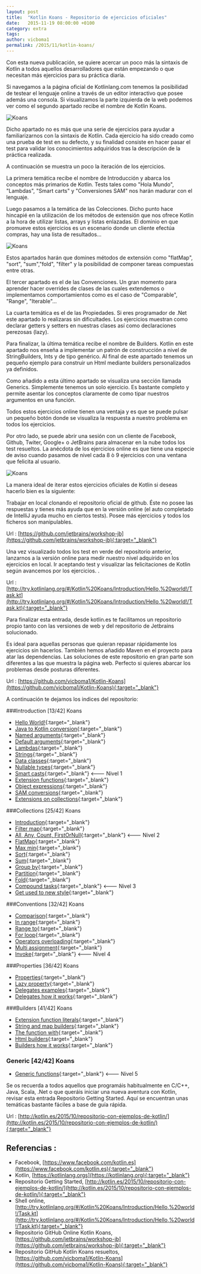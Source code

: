 ```yaml
---
layout: post
title:  "Kotlin Koans - Repositorio de ejercicios oficiales"
date:   2015-11-19 08:00:00 +0100
category: extra
tags:
author: vicboma1
permalink: /2015/11/kotlin-koans/
---
```


Con esta nueva publicación, se quiere acercar un poco más la sintaxis de Kotlin a todos aquellos desarrolladores que están empezando o que necesitan más ejercicios para su práctica diaria.

Si navegamos a la página oficial de Kotlinlang.com tenemos la posibilidad de testear el lenguaje online a través de un editor interactivo que posee además una consola. Si visualizamos la parte izquierda de la web podemos ver como el segundo apartado recibe el nombre de Kotlin Koans.

![Koans](/images/kotlinKoans/01.png)

Dicho apartado no es más que una serie de ejercicios para ayudar a familiarizarnos con la sintaxis de Kotlin. Cada ejercicio ha sido creado como una prueba de test en su defecto, y su finalidad consiste en hacer pasar el test para validar los conocimientos adquiridos tras la descripción de la práctica realizada.

A continuación se muestra un poco la iteración de los ejercicios.

La primera temática recibe el nombre de Introducción y abarca los conceptos más primarios de Kotlin. Tests tales como "Hola Mundo",  "Lambdas", "Smart carts" y "Conversiones SAM" nos harán madurar con el lenguaje.

Luego pasamos a la temática de las Colecciones. Dicho punto hace hincapié en la utilización de los métodos de extensión que nos ofrece Kotlin a la hora de utilizar listas, arrays y listas enlazadas. El dominio en que promueve estos ejercicios es un escenario donde un cliente efectúa compras, hay una lista de resultados...

![Koans](/images/kotlinKoans/02.png)

Estos apartados harán que domines métodos de extensión como "flatMap", "sort", "sum","fold", "filter" y la posibilidad de componer tareas compuestas entre otras.

El tercer apartado es el de las Convenciones. Un gran momento para aprender hacer overrides de clases de las cuales extendemos o implementamos comportamientos como es el caso de "Comparable<T>", "Range<T>", "Iterable<T>"...

La cuarta temática es el de las Propiedades. Si eres programador de .Net este apartado lo realizaras sin dificultades. Los ejercicios muestran como declarar getters y setters en nuestras clases así como declaraciones perezosas (lazy).

Para finalizar, la última temática recibe el nombre de Builders. Kotlin en este apartado nos enseña a implementar un patrón de construcción a nivel de StringBuilders, Ints y de tipo genérico. Al final de este apartado tenemos un pequeño ejemplo para construir un Html mediante builders personalizados ya definidos.

Como añadido a esta último apartado se visualiza una sección llamada Generics. Simplemente tenemos un solo ejercicio. Es bastante completo y permite asentar los conceptos claramente de como tipar nuestros argumentos en una función.

Todos estos ejercicios online tienen una ventaja y es que se puede pulsar un pequeño botón donde se visualiza la respuesta a nuestro problema en todos los ejercicios.

Por otro lado, se puede abrir una sesión con un cliente de Facebook, Github, Twiter, Google+ o JetBrains para almacenar en la nube todos los test resueltos.
La anécdota de los ejercicios online es que tiene una especie de aviso cuando pasamos de nivel cada 8 ò 9 ejercicios con una ventana que felicita al usuario.

![Koans](/images/kotlinKoans/03.png)


La manera ideal de iterar estos ejercicios oficiales de Kotlin si deseas hacerlo bien es la siguiente:

Trabajar en local clonando el repositorio oficial de github. Éste no posee las respuestas y tienes más ayuda que en la versión online (el auto completado de IntelliJ ayuda mucho en ciertos tests). Posee más ejercicios y todos los ficheros son manipulables.

Url : [https://github.com/jetbrains/workshop-jb](https://github.com/jetbrains/workshop-jb){:target="_blank"}

Una vez visualizado todos los test en verde del repositorio anterior, lanzarnos a la versión online para medir nuestro nivel adquirido en los ejercicios en local. Ir aceptando test y visualizar las felicitaciones de Kotlin según avancemos por los ejercicios. .

Url : [http://try.kotlinlang.org/#/Kotlin%20Koans/Introduction/Hello,%20world!/Task.kt](http://try.kotlinlang.org/#/Kotlin%20Koans/Introduction/Hello,%20world!/Task.kt){:target="_blank"}


Para finalizar esta entrada, desde kotlin.es te facilitamos un repositorio propio tanto con las versiones de web y del repositorio de Jetbrains solucionado.

Es ideal para aquellas personas que quieran repasar rápidamente los ejercicios sin hacerlos. También hemos añadido Maven en el proyecto para atar las dependencias. Las soluciones de este repositorio en gran parte son diferentes a las que muestra la página web. Perfecto si quieres abarcar los problemas desde posturas diferentes.

Url : [https://github.com/vicboma1/Kotlin-Koans](https://github.com/vicboma1/Kotlin-Koans){:target="_blank"}

A continuación te dejamos los indices del repositorio:


###Introduction [13/42] Koans
* [Hello World!](https://github.com/vicboma1/Kotlin-Koans#hello-world){:target="_blank"}
* [Java to Kotlin conversion](https://github.com/vicboma1/Kotlin-Koans#java-to-kotlin-conversion){:target="_blank"}
* [Named arguments](https://github.com/vicboma1/Kotlin-Koans#named-arguments){:target="_blank"}
* [Default arguments](https://github.com/vicboma1/Kotlin-Koans#default-arguments){:target="_blank"}
* [Lambdas](https://github.com/vicboma1/Kotlin-Koans#lambdas){:target="_blank"}
* [Strings](https://github.com/vicboma1/Kotlin-Koans#strings){:target="_blank"}
* [Data classes](https://github.com/vicboma1/Kotlin-Koans#data-classes){:target="_blank"}
* [Nullable types](https://github.com/vicboma1/Kotlin-Koans#nullable-types){:target="_blank"}
* [Smart casts](https://github.com/vicboma1/Kotlin-Koans#smart-casts){:target="_blank"}    <--- Nivel 1
* [Extension functions](https://github.com/vicboma1/Kotlin-Koans#extension-functions){:target="_blank"}
* [Object expressions](https://github.com/vicboma1/Kotlin-Koans#object-expressions){:target="_blank"}
* [SAM conversions](https://github.com/vicboma1/Kotlin-Koans#sam-conversions){:target="_blank"}
* [Extensions on collections](https://github.com/vicboma1/Kotlin-Koans#extensions-on-collections){:target="_blank"}

###Collections [25/42] Koans
* [Introduction](https://github.com/vicboma1/Kotlin-Koans#introduction){:target="_blank"}
* [Filter map](https://github.com/vicboma1/Kotlin-Koans#filter-map){:target="_blank"}
* [All, Any, Count, FirstOrNull](https://github.com/vicboma1/Kotlin-Koans#all,any,count,firstornull){:target="_blank"}  <--- Nivel 2
* [FlatMap](https://github.com/vicboma1/Kotlin-Koans#flatmap){:target="_blank"}
* [Max min](https://github.com/vicboma1/Kotlin-Koans#maxmin){:target="_blank"}
* [Sort](https://github.com/vicboma1/Kotlin-Koans#sort){:target="_blank"}
* [Sum](https://github.com/vicboma1/Kotlin-Koans#sum){:target="_blank"}
* [Group by](https://github.com/vicboma1/Kotlin-Koans#group-by){:target="_blank"}
* [Partition](https://github.com/vicboma1/Kotlin-Koans#partition){:target="_blank"}
* [Fold](https://github.com/vicboma1/Kotlin-Koans#fold){:target="_blank"}
* [Compound tasks](https://github.com/vicboma1/Kotlin-Koans#compoundtasks){:target="_blank"} <--- Nivel 3
* [Get used to new style](https://github.com/vicboma1/Kotlin-Koans#getusedtonewstyle){:target="_blank"}

###Conventions [32/42] Koans
* [Comparison](https://github.com/vicboma1/Kotlin-Koans#comparison){:target="_blank"}
* [In range](https://github.com/vicboma1/Kotlin-Koans#in-range){:target="_blank"}
* [Range to](https://github.com/vicboma1/Kotlin-Koans#range-to){:target="_blank"}
* [For loop](https://github.com/vicboma1/Kotlin-Koans#for-loop){:target="_blank"}
* [Operators overloading](https://github.com/vicboma1/Kotlin-Koans#operators-overloading){:target="_blank"}
* [Multi assignment](https://github.com/vicboma1/Kotlin-Koans#multi-assignment){:target="_blank"}
* [Invoke](https://github.com/vicboma1/Kotlin-Koans#invoke){:target="_blank"} <--- Nivel 4

###Properties [36/42] Koans
* [Properties](https://github.com/vicboma1/Kotlin-Koans#properties){:target="_blank"}
* [Lazy property](https://github.com/vicboma1/Kotlin-Koans#lazy-property){:target="_blank"}
* [Delegates examples](https://github.com/vicboma1/Kotlin-Koans#delgates-examples){:target="_blank"}
* [Delegates how it works](https://github.com/vicboma1/Kotlin-Koans#delegates-how-it-works){:target="_blank"}

###Builders [41/42] Koans
* [Extension function literals](https://github.com/vicboma1/Kotlin-Koans#extension-function-literals){:target="_blank"}
* [String and map builders](https://github.com/vicboma1/Kotlin-Koans#string-and-map-builders){:target="_blank"}
* [The function with](https://github.com/vicboma1/Kotlin-Koans#the-function-with){:target="_blank"}
* [Html builders](https://github.com/vicboma1/Kotlin-Koans#html-builders){:target="_blank"}
* [Builders how it works](https://github.com/vicboma1/Kotlin-Koans#builders-how-it-works){:target="_blank"}

### Generic [42/42] Koans
* [Generic functions](https://github.com/vicboma1/Kotlin-Koans#generic-functions){:target="_blank"}  <--- Nivel 5


Se os recuerda a todos aquellos que programáis habitualmente en C/C++, Java, Scala, .Net o que queráis iniciar una nueva aventura con Kotlin, revisar esta entrada Repositorio Getting Started. 
Aquí se encuentran unas temáticas bastante fáciles a base de guía rápida.

Url : [http://kotlin.es/2015/10/repositorio-con-ejemplos-de-kotlin/](http://kotlin.es/2015/10/repositorio-con-ejemplos-de-kotlin/){:target="_blank"}


## Referencias :

* Facebook,  [https://www.facebook.com/kotlin.es](https://www.facebook.com/kotlin.es){:target="_blank"} 
* Kotlin, [https://kotlinlang.orgs](https://kotlinlang.org){:target="_blank"}   
* Repositorio Getting Started,  [http://kotlin.es/2015/10/repositorio-con-ejemplos-de-kotlin/](http://kotlin.es/2015/10/repositorio-con-ejemplos-de-kotlin/){:target="_blank"}
* Shell online,  [http://try.kotlinlang.org/#/Kotlin%20Koans/Introduction/Hello,%20world!/Task.kt](http://try.kotlinlang.org/#/Kotlin%20Koans/Introduction/Hello,%20world!/Task.kt){:target="_blank"} 
* Repositorio GitHub Online Kotlin Koans,  [https://github.com/jetbrains/workshop-jb](https://github.com/jetbrains/workshop-jb){:target="_blank"}
* Repositorio GitHub Kotlin Koans resueltos, [https://github.com/vicboma1/Kotlin-Koans](https://github.com/vicboma1/Kotlin-Koans){:target="_blank"}
